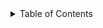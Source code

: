 

<details>

<summary>Table of Contents</summary>

7.1. [Scalar Math](scalar/README.md)
7.2. [Display (Output)](display/README.md)

7.3. [Vectors](vector/README.md)*

7.4. [Matrices](matrix/README.md)
7.5. [Linear Algebra](linear-algebra/README.md)
7.6. [Tensors (Cartesian)](tensor/README.md)
7.7. [File I/O](file-io/README.md)
7.8. [Debugging Modes](debug/README.md)


</details>

